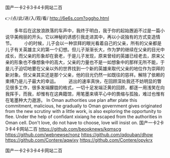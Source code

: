 
国产一卡2卡3卡4卡网站二百




👉/点/此/进/入/观/看/ http://6e6s.com?oggho.html




　　多年后在这放浪跌落的车声中，我终于明白，我于你的起始邂逅不过是一篇小说华美绚丽的开头。它以神秘的诱惑引我走进其中，再以小说独有的方式变造情节。
　　小的时候，儿子会以一种崇拜的眼光看着自己的父亲，所有的父亲都是儿子有关英雄主义的第一个幻想。但儿子渐渐长大，作为梦的继续在父亲的目光中成长，而父亲的形象却在衰老，于是儿子发现，原来曾经的英雄已经老去，原来父亲的形象也不像想象中的高大，父亲的力量也不是一如想象中的那样无所不能，于是儿子迫切地要在父亲以外的世界找到一个新的英雄来取代父亲的地位作为崇拜的新对象。但父亲其实还是那个父亲，他的目光仍然一如既往的慈祥。解除了依赖的束缚乃是儿子最大的幸运。
　　逃出的速率真快，在回顾深处我还不妨明显的瞥见很多工作，很多发端朦胧的格式，一切十足发端泛黄的回顾，都逐一用浅笑在向我挥手，而我，却惟有在这典籍馆，用笔墨来填平心中的畏缩与孤独，难过也惟有在笔墨种大力遨游。
In Oman authorities use plan after plate this commitment, malicious, he gradually to Oman government gives originated from the new scrutiny with a little work, is also exploring the opportunity to flee.
Under the help of confidant xixiang he escaped from the authorities in Oman cell.
Don't love, do not have to choose, love will insist on.
国产一卡2卡3卡4卡网站二百 https://github.com/beooknews/kqmscg
https://github.com/webnewse/nonz
https://github.com/qdouban/dhow
https://github.com/Contere/aqwixy
https://github.com/Contere/opykrx





国产一卡2卡3卡4卡网站二百
